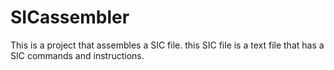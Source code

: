 # SICassembler
This is a project that assembles a SIC file. this SIC file is a text file that has a SIC commands and instructions.
